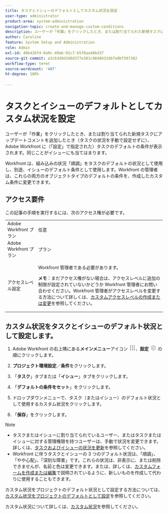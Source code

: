 ```yaml
---
title: タスクとイシューのデフォルトとしてカスタム状況を設定
user-type: administrator
product-area: system-administration
navigation-topic: create-and-manage-custom-conditions
description: ユーザーが「作業」をクリックしたとき、または割り当てられた新規タスクにアップデートコメントを追加したとき（タスクの状況を手動で設定せずに）、Adobe Workfront に（「設定」で指定された）タスクのデフォルトの条件が表示されます。同じことがイシューにも当てはまります。
author: Caroline
feature: System Setup and Administration
role: Admin
exl-id: 40b426f4-0a9c-49a6-91c7-b5f8aa48bd37
source-git-commit: a3cb3d9d340d377e301c98480324bfe8bf507382
workflow-type: tm+mt
source-wordcount: '407'
ht-degree: 100%

---
```


# タスクとイシューのデフォルトとしてカスタム状況を設定

ユーザーが「作業」をクリックしたとき、または割り当てられた新規タスクにアップデートコメントを追加したとき（タスクの状況を手動で設定せずに）、Adobe Workfront に（「設定」で指定された）タスクのデフォルトの条件が表示されます。同じことがイシューにも当てはまります。

Workfront は、組み込みの状況「順調」をタスクのデフォルトの状況として使用し、別途、イシューのデフォルト条件として使用します。Workfront の管理者は、これらの両方のオブジェクトタイプのデフォルトの条件を、作成したカスタム条件に変更できます。

## アクセス要件

この記事の手順を実行するには、次のアクセス権が必要です。

<table style="table-layout:auto"> 
 <col> 
 <col> 
 <tbody> 
  <tr> 
   <td role="rowheader">Adobe Workfront プラン</td> 
   <td>任意</td> 
  </tr> 
  <tr> 
   <td role="rowheader">Adobe Workfront プラン</td> 
   <td>プラン</td> 
  </tr> 
  <tr> 
   <td role="rowheader">アクセスレベル設定</td> 
   <td> <p>Workfront 管理者である必要があります。</p> <p><b>メモ</b>：まだアクセス権がない場合は、アクセスレベルに追加の制限が設定されていないかどうか Workfront 管理者にお問い合わせください。Workfront 管理者がアクセスレベルを変更する方法について詳しくは、<a href="../../../administration-and-setup/add-users/configure-and-grant-access/create-modify-access-levels.md" class="MCXref xref">カスタムアクセスレベルの作成または変更</a>を参照してください。</p> </td> 
  </tr> 
 </tbody> 
</table>

## カスタム状況をタスクとイシューのデフォルト状況として設定します。

1. Adobe Workfront の右上隅にある&#x200B;**メインメニュー**&#x200B;アイコン ![](assets/main-menu-icon.png)、**設定** ![](assets/gear-icon-settings.png) の順にクリックします。

1. **プロジェクト環境設定**／**条件**&#x200B;をクリックします。

1. 「**タスク**」タブまたは「**イシュー**」タブをクリックします。

1. 「**デフォルトの条件をセット**」をクリックします。
1. ドロップダウンメニューで、タスク（またはイシュー）のデフォルト状況として使用するカスタム状況をクリックします。
1. 「**保存**」をクリックします。

>[!NOTE]
>
>* タスクまたはイシューに割り当てられているユーザー、またはタスクまたはイシューに対する管理権限を持つユーザーは、手動で状況を変更できます。詳しくは、[タスクおよびイシューの状況を更新](../../../manage-work/projects/updating-work-in-a-project/update-condition-for-tasks-and-issues.md)を参照してください。
>* Workfront に伴うタスクとイシューの 3 つのデフォルト状況は、「順調」、「やや心配」、「深刻な障害」です。これらの状況は、非表示に、または削除できませんが、名前と色は変更できます。または、詳しくは、[カスタムフォームを作成または編集](../../../administration-and-setup/customize-workfront/create-manage-custom-conditions/create-edit-custom-conditions.md)で説明されているように、新しいものを作成して代わりに使用することもできます。
>

カスタム状況をプロジェクトのデフォルト状況として設定する方法については、[カスタム状況をプロジェクトのデフォルトとして設定](../../../administration-and-setup/customize-workfront/create-manage-custom-conditions/set-custom-condition-default-projects.md)を参照してください。

カスタム状況について詳しくは、[カスタム状況](../../../administration-and-setup/customize-workfront/create-manage-custom-conditions/custom-conditions.md)を参照してください。
